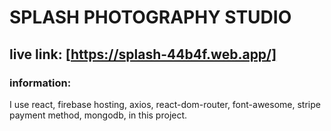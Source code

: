 # SPLASH PHOTOGRAPHY STUDIO

## live link: [https://splash-44b4f.web.app/]

### information: 
I use react, firebase hosting, axios, react-dom-router, font-awesome, stripe payment method, mongodb, in this project. 


